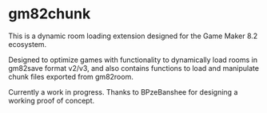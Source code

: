 # gm82chunk
This is a dynamic room loading extension designed for the Game Maker 8.2 ecosystem.

Designed to optimize games with functionality to dynamically load rooms in gm82save format v2/v3, and also contains functions to load and manipulate chunk files exported from gm82room.

Currently a work in progress. Thanks to BPzeBanshee for designing a working proof of concept.
